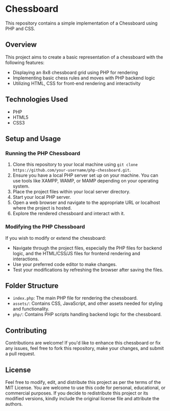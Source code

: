 # Chessboard

This repository contains a simple implementation of a Chessboard using PHP and CSS.

## Overview

This project aims to create a basic representation of a chessboard with the following features:

- Displaying an 8x8 chessboard grid using PHP for rendering
- Implementing basic chess rules and moves with PHP backend logic
- Utilizing HTML, CSS for front-end rendering and interactivity

## Technologies Used

- PHP
- HTML5
- CSS3

## Setup and Usage

### Running the PHP Chessboard

1. Clone this repository to your local machine using `git clone https://github.com/your-username/php-chessboard.git`.
2. Ensure you have a local PHP server set up on your machine. You can use tools like XAMPP, WAMP, or MAMP depending on your operating system.
3. Place the project files within your local server directory.
4. Start your local PHP server.
5. Open a web browser and navigate to the appropriate URL or localhost where the project is hosted.
6. Explore the rendered chessboard and interact with it.

### Modifying the PHP Chessboard

If you wish to modify or extend the chessboard:

- Navigate through the project files, especially the PHP files for backend logic, and the HTML/CSS/JS files for frontend rendering and interactions.
- Use your preferred code editor to make changes.
- Test your modifications by refreshing the browser after saving the files.

## Folder Structure

- `index.php`: The main PHP file for rendering the chessboard.
- `assets/`: Contains CSS, JavaScript, and other assets needed for styling and functionality.
- `php/`: Contains PHP scripts handling backend logic for the chessboard.

## Contributing

Contributions are welcome! If you'd like to enhance this chessboard or fix any issues, feel free to fork this repository, make your changes, and submit a pull request.

## License

Feel free to modify, edit, and distribute this project as per the terms of the MIT License. You are welcome to use this code for personal, educational, or commercial purposes. If you decide to redistribute this project or its modified versions, kindly include the original license file and attribute the authors.

